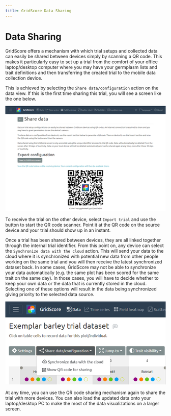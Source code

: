 ```yaml
---
title: GridScore Data Sharing
---
```


# Data Sharing

GridScore offers a mechanism with which trial setups and collected data can easily be shared between devices simply by scanning a QR code. This makes it particularly easy to set up a trial from the comfort of your office laptop/desktop computer where you may have your germplasm lists and trait definitions and then transferring the created trial to the mobile data collection device.

This is achieved by selecting the `Share data/configuration` action on the data view. If this is the first time sharing this trial, you will see a screen like the one below.

<img src="img/screenshot-sharing.png" style="max-width: 100%;" alt="Data sharing">

To receive the trial on the other device, select `Import trial` and use the button to start the QR code scanner. Point it at the QR code on the source device and your trial should show up in an instant.

Once a trial has been shared between devices, they are all linked together through the internal trial identifier. From this point on, any device can select the `Synchronize data with the cloud` action. This will send your data to the cloud where it is synchronized with potential new data from other people working on the same trial and you will then receive the latest synchronized dataset back. In some cases, GridScore may not be able to synchronize your data automatically (e.g. the same plot has been scored for the same trait on the same day). In those cases, you will have to decide whether to keep your own data or the data that is currently stored in the cloud. Selecting one of these options will result in the data being synchronized giving priority to the selected data source.

<img src="img/screenshot-sharing-dropdown.png" style="max-width: 100%;" alt="Data sharing dropdown">

At any time, you can use the QR code sharing mechanism again to share the trial with more devices. You can also load the updated data onto your laptop/desktop PC to make the most of the data visualizations on a larger screen.